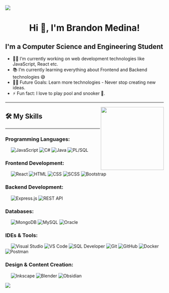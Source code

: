 <!--horizontal divider(gradiant)-->
<img src="https://user-images.githubusercontent.com/73097560/115834477-dbab4500-a447-11eb-908a-139a6edaec5c.gif">

<h1 align="center">Hi 👋, I'm Brandon Medina!</h1>


## I'm a Computer Science and Engineering Student  

- 👨‍💻 I’m currently working on web development technologies like JavaScript, React etc.
- 📚 I’m currently learning everything about Frontend and Backend technologies 😅
- 💪🏼 Future Goals: Learn more technologies - Never stop creating new ideas.
- ⚡ Fun fact: I love to play pool and snooker 🎱.

---
<img align='right' src='https://user-images.githubusercontent.com/5713670/87202985-820dcb80-c2b6-11ea-9f56-7ec461c497c3.gif' width='200"'>

## 🛠️ My Skills
-------------------

### Programming Languages:
&emsp;
![JavaScript](https://img.shields.io/badge/-JavaScript-000?&logo=JavaScript)
![C#](https://img.shields.io/badge/-C%23-000?&logo=dotnet)
![Java](https://img.shields.io/badge/-Java-000?&logo=openjdk)
![PL/SQL](https://img.shields.io/badge/PL%2FSQL-Oracle-000?logo=oracle)



### Frontend Development:
&emsp;
![React](https://img.shields.io/badge/-React-000?&logo=React)
![HTML](https://img.shields.io/badge/-HTML-000?&logo=HTML5)
![CSS](https://img.shields.io/badge/-CSS-000?&logo=css)
![SCSS](https://img.shields.io/badge/-SCSS-000?&logo=Sass)
![Bootstrap](https://img.shields.io/badge/Bootstrap-000?&logo=bootstrap)

### Backend Development:
&emsp;
![Express.js](https://img.shields.io/badge/-Express.js-000?&logo=express)
![REST API](https://img.shields.io/badge/-REST%20API-000?&logo=fastapi)

### Databases:
&emsp;
![MongoDB](https://img.shields.io/badge/-MongoDB-000?&logo=MongoDB)
![MySQL](https://img.shields.io/badge/-MySQL-000?&logo=MySQL)
![Oracle](https://img.shields.io/badge/Oracle-DB-000?logo=oracle)

### IDEs & Tools:
&emsp;
![Visual Studio](https://img.shields.io/badge/-Visual%20Studio-000?&logo=Visual-Studio)
![VS Code](https://img.shields.io/badge/-VS%20Code-000?&logo=Visual-Studio-Code)
![SQL Developer](https://img.shields.io/badge/-SQL%20Developer-000?&logo=oracle&logoColor=white)
![Git](https://img.shields.io/badge/-Git-000?&logo=Git)
![GitHub](https://img.shields.io/badge/-GitHub-000?&logo=GitHub)
![Docker](https://img.shields.io/badge/-Docker-000?&logo=Docker)
![Postman](https://img.shields.io/badge/-Postman-000?&logo=Postman)

### Design & Content Creation:
&emsp;
![Inkscape](https://img.shields.io/badge/-Inkscape-000?&logo=Inkscape)
![Blender](https://img.shields.io/badge/-Blender-000?&logo=Blender)
![Obsidian](https://img.shields.io/badge/-Obsidian-000?&logo=Obsidian)

<!---
sh1royasha/sh1royasha is a ✨ special ✨ repository because its `README.md` (this file) appears on your GitHub profile.
You can click the Preview link to take a look at your changes.
--->
<!--horizontal divider(gradiant)-->
<img src="https://user-images.githubusercontent.com/73097560/115834477-dbab4500-a447-11eb-908a-139a6edaec5c.gif">
